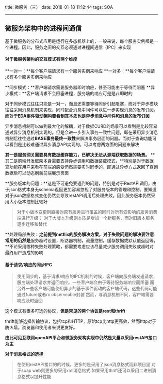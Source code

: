 title: 微服务（三）
date: 2018-01-18 11:12:44
tags: SOA

---

## 微服务架构中的进程间通信

基于微服务的分布式应用是运行在多态机器上的，一般来说，每个服务实例都是一个进程，因此，服务之间的交互必须通过进程间通信（IPC）来实现

#### 对于微服务架构的交互模式有两个维度

**一对一：**每个客户端请求有一个服务实例来响应
**一对多：**每个客户端请求有多个服务实例来响应

**同步模式：**客户端请求需要服务器即时响应，甚至可能由于等待而阻塞
**异步模式：**客户端请求不会阻塞进程，服务端的响应可是是非即时的

对于同步模式往往只能是一对一，而且还需要等待同步引起阻塞，而对于异步模块往往采用消息机制来实现，同时配合消息中间件可以进一步实现消息的发布订阅。**而对于EDA事件驱动架构要看到其本质也是异步消息中间件和消息的发布订阅**

异步消息机制可以做到最大化的解耦，对于数据CURD的场景可以看到是比较容易通过异步消息机制实现的，但是会进一步引入事务一致性问题，即在采用异步消息机制后往往通过**BASE事务最终一致性**来解决事务层面的问题。而对于查询功能可以看到是比较难通过异步消息API实现的，可以考虑两方面的问题来解决

**其一是服务网关需要具有数据缓存能力，已解决无法从源端获取数据的场景。**
**其二是前端开发框架本身需要支持异步调用和数据装载模式，**特别是对于数据查功能在用户来看在前端的感受仍然需要实时同步的，即通过异步方式返回了查询数据后可以动态刷新前端展示页面

**服务版本的问题：**这是不可避免要遇到的问题，特别是对于RestAPI调用，由于json格式本身无schema返回更加容易忽视了对服务版本的管理和控制。要知道对于json数据格式变化仍然会导致restAPI调用后处理失败。因此服务版本仍然采用大小版本控制比较好

> 对于小版本变更则直接对原有服务进行覆盖的同时对所有受影响的服务消费端进行升级；
> 对于大版本升级则本质是增加一个新服务，而对旧版本服务逐步迁移和替代


**处理局部失败：**之前提到netflix的服务解决方案，对于失败问题的解决要注意常用的仍然是**服务超时设置，断路器机制，流量控制，缓存数据或默认值返回等，**不论采用哪种失败处理策略，都需要考虑应该尽量减少服务调用失败或超时对最终用户造成的影响

#### 基于请求/响应的同步IPC

> 使用同步的，基于请求/响应的IPC机制的时候，客户端向服务端发送请求，服务端处理请求并返回响应。一些客户端会由于等待服务端响应而阻塞
> 而另外一些客户端可能使用异步的基于事件驱动的客户端代码，这些代码可能通过future或者rx observeable封装
> 然而，与消息机制不同，客户端需要响应及时返回

这个模式有很多可选的协议，**但是常见的两个协议是rest和thrift**

thrift能够选择传输协议，包括tcp和HTTP，原始tcp比http更高效，然而http对于防火墙，浏览器和使用者来说更友好。

**由此可见互联网openAPI平台和微服务架构实现中仍然是大量以采用restAPI接口为主**

**对于消息格式的选择**

> 在使用restAPI接口的的时候，更多的是采用了json消息格式而非项目里
> 对于soap web则更多的采用xml消息格式
> 如果采用thrift还可以采用二进制消息格式以提升性能

